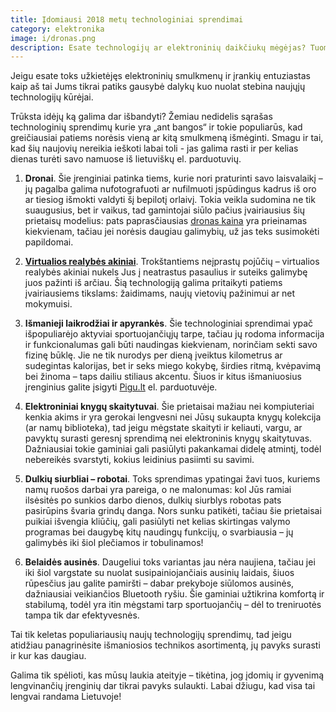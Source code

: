 ```yaml
---
title: Įdomiausi 2018 metų technologiniai sprendimai
category: elektronika
image: i/dronas.png
description: Esate technologijų ar elektroninių daikčiukų mėgėjas? Tuomet šiame straipsnyje apie tai ką 2018 metais gali Jums pasiūlyti naujųjų technologijų kūrėjai.
---
```


Jeigu esate toks užkietėjęs elektroninių smulkmenų ir įrankių entuziastas kaip aš tai Jums tikrai patiks gausybė dalykų kuo nuolat stebina naujųjų technologijų kūrėjai.

Trūksta idėjų ką galima dar išbandyti? Žemiau nedidelis sąrašas technologinių sprendimų kurie yra „ant bangos“ ir tokie populiarūs, kad greičiausiai patiems norėsis vieną ar kitą smulkmeną išmėginti. Smagu ir tai, kad šių naujovių nereikia ieškoti labai toli - jas galima rasti ir per kelias dienas turėti savo namuose iš lietuviškų el. parduotuvių.

1) **Dronai**. Šie įrenginiai patinka tiems, kurie nori praturinti savo laisvalaikį – jų pagalba galima nufotografuoti ar nufilmuoti įspūdingus kadrus iš oro ar tiesiog išmokti valdyti šį bepilotį orlaivį. Tokia veikla sudomina ne tik suaugusius, bet ir vaikus, tad gamintojai siūlo pačius įvairiausius šių prietaisų modelius: pats paprasčiausias [dronas kaina](https://pigu.lt/lt/kompiuterine-technika/dronai) yra prieinamas kiekvienam, tačiau jei norėsis daugiau galimybių, už jas teks susimokėti papildomai.

2) **[Virtualios realybės akiniai](https://pigu.lt/lt/mobilus-telefonai-foto-ir-video/ismanioji-technika-ir-priedai/f/all/virtualios-realybes-akiniai)**. Trokštantiems neįprastų pojūčių – virtualios realybės akiniai nukels Jus į neatrastus pasaulius ir suteiks galimybę juos pažinti iš arčiau. Šią technologiją galima pritaikyti patiems įvairiausiems tikslams: žaidimams, naujų vietovių pažinimui ar net mokymuisi.

3) **Išmanieji laikrodžiai ir apyrankės**. Šie technologiniai sprendimai ypač išpopuliarėjo aktyviai sportuojančiųjų tarpe, tačiau jų rodoma informacija ir funkcionalumas gali būti naudingas kiekvienam, norinčiam sekti savo fizinę būklę. Jie ne tik nurodys per dieną įveiktus kilometrus ar sudegintas kalorijas, bet ir seks miego kokybę, širdies ritmą, kvėpavimą bei žinoma – taps dailiu stiliaus akcentu. Šiuos ir kitus išmaniuosius įrenginius galite įsigyti [Pigu.lt](https://pigu.lt/lt/) el. parduotuvėje.

4) **Elektroniniai knygų skaitytuvai**. Šie prietaisai mažiau nei kompiuteriai kenkia akims ir yra gerokai lengvesni nei Jūsų sukaupta knygų kolekcija (ar namų biblioteka), tad jeigu mėgstate skaityti ir keliauti, vargu, ar pavyktų surasti geresnį sprendimą nei elektroninis knygų skaitytuvas. Dažniausiai tokie gaminiai gali pasiūlyti pakankamai didelę atmintį, todėl nebereikės svarstyti, kokius leidinius pasiimti su savimi.

5) **Dulkių siurbliai – robotai**. Toks sprendimas ypatingai žavi tuos, kuriems namų ruošos darbai yra pareiga, o ne malonumas: kol Jūs ramiai ilsėsitės po sunkios darbo dienos, dulkių siurblys robotas pats pasirūpins švaria grindų danga. Nors sunku patikėti, tačiau šie prietaisai puikiai išvengia kliūčių, gali pasiūlyti net kelias skirtingas valymo programas bei daugybę kitų naudingų funkcijų, o svarbiausia – jų galimybės iki šiol plečiamos ir tobulinamos!

6) **Belaidės ausinės**. Daugeliui toks variantas jau nėra naujiena, tačiau jei iki šiol vargstate su nuolat susipainiojančiais ausinių laidais, šiuos rūpesčius jau galite pamiršti – dabar prekyboje siūlomos ausinės, dažniausiai veikiančios Bluetooth ryšiu. Šie gaminiai užtikrina komfortą ir stabilumą, todėl yra itin mėgstami tarp sportuojančių – dėl to treniruotės tampa tik dar efektyvesnės.

Tai tik keletas populiariausių naujų technologijų sprendimų, tad jeigu atidžiau panagrinėsite išmaniosios technikos asortimentą, jų pavyks surasti ir kur kas daugiau.

Galima tik spėlioti, kas mūsų laukia ateityje – tikėtina, jog įdomių ir gyvenimą lengvinančių įrenginių dar tikrai pavyks sulaukti. Labai džiugu, kad visa tai lengvai randama Lietuvoje!

